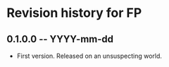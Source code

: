 # Revision history for FP

## 0.1.0.0 -- YYYY-mm-dd

* First version. Released on an unsuspecting world.
